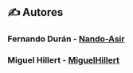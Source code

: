 ## ✍️ Autores

### Fernando Durán - [Nando-Asir](https://github.com/Nando-Asir)

### Miguel Hillert - [MiguelHillert](https://github.com/MiguelHillert)

